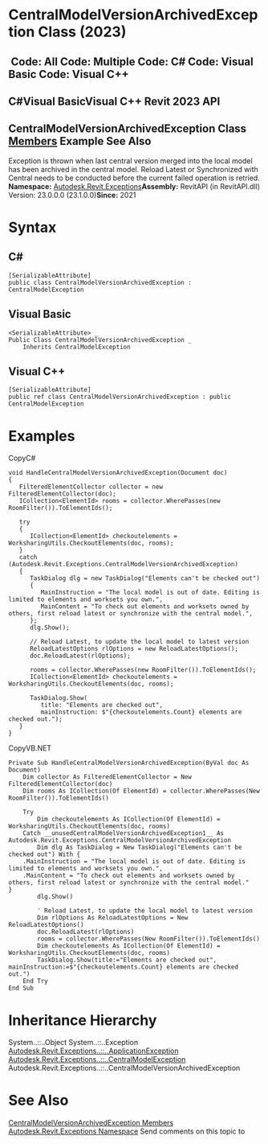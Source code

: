 # CentralModelVersionArchivedException Class (2023)

﻿
 Code: All Code: Multiple Code: C# Code: Visual Basic Code: Visual C++   
---  
C#Visual BasicVisual C++
Revit 2023 API  
---  
CentralModelVersionArchivedException Class  
[Members](35a5624c-ec18-7a94-3131-57fd2221f1c3.md "CentralModelVersionArchivedException Members") Example See Also  
---  
Exception is thrown when last central version merged into the local model has been archived in the central model. Reload Latest or Synchronized with Central needs to be conducted before the current failed operation is retried. 
**Namespace:** [Autodesk.Revit.Exceptions](e3bbc463-dccb-6964-e8ef-697c9ed07a27.md "Autodesk.Revit.Exceptions Namespace")**Assembly:** RevitAPI (in RevitAPI.dll) Version: 23.0.0.0 (23.1.0.0)**Since:** 2021
# Syntax
C#  
---  
```text
[SerializableAttribute]
public class CentralModelVersionArchivedException : CentralModelException
```
  
Visual Basic  
---  
```text
<SerializableAttribute> _
Public Class CentralModelVersionArchivedException _
	Inherits CentralModelException
```
  
Visual C++  
---  
```text
[SerializableAttribute]
public ref class CentralModelVersionArchivedException : public CentralModelException
```
  
# Examples
CopyC#
```text
void HandleCentralModelVersionArchivedException(Document doc)
{
   FilteredElementCollector collector = new FilteredElementCollector(doc);
   ICollection<ElementId> rooms = collector.WherePasses(new RoomFilter()).ToElementIds();

   try
   {
      ICollection<ElementId> checkoutelements = WorksharingUtils.CheckoutElements(doc, rooms);
   }
   catch (Autodesk.Revit.Exceptions.CentralModelVersionArchivedException)
   {
      TaskDialog dlg = new TaskDialog("Elements can't be checked out")
      {
         MainInstruction = "The local model is out of date. Editing is limited to elements and worksets you own.",
         MainContent = "To check out elements and worksets owned by others, first reload latest or synchronize with the central model.",
      };
      dlg.Show();

      // Reload Latest, to update the local model to latest version
      ReloadLatestOptions rlOptions = new ReloadLatestOptions();
      doc.ReloadLatest(rlOptions);

      rooms = collector.WherePasses(new RoomFilter()).ToElementIds();
      ICollection<ElementId> checkoutelements = WorksharingUtils.CheckoutElements(doc, rooms);

      TaskDialog.Show(
         title: "Elements are checked out",
         mainInstruction: $"{checkoutelements.Count} elements are checked out.");
   }
}
```

CopyVB.NET
```text
Private Sub HandleCentralModelVersionArchivedException(ByVal doc As Document)
    Dim collector As FilteredElementCollector = New FilteredElementCollector(doc)
    Dim rooms As ICollection(Of ElementId) = collector.WherePasses(New RoomFilter()).ToElementIds()

    Try
        Dim checkoutelements As ICollection(Of ElementId) = WorksharingUtils.CheckoutElements(doc, rooms)
    Catch __unusedCentralModelVersionArchivedException1__ As Autodesk.Revit.Exceptions.CentralModelVersionArchivedException
        Dim dlg As TaskDialog = New TaskDialog("Elements can't be checked out") With {
    .MainInstruction = "The local model is out of date. Editing is limited to elements and worksets you own.",
    .MainContent = "To check out elements and worksets owned by others, first reload latest or synchronize with the central model."
}
        dlg.Show()

        ' Reload Latest, to update the local model to latest version
        Dim rlOptions As ReloadLatestOptions = New ReloadLatestOptions()
        doc.ReloadLatest(rlOptions)
        rooms = collector.WherePasses(New RoomFilter()).ToElementIds()
        Dim checkoutelements As ICollection(Of ElementId) = WorksharingUtils.CheckoutElements(doc, rooms)
        TaskDialog.Show(title:="Elements are checked out", mainInstruction:=$"{checkoutelements.Count} elements are checked out.")
    End Try
End Sub
```

# Inheritance Hierarchy
System..::..Object System..::..Exception [Autodesk.Revit.Exceptions..::..ApplicationException](05012a96-16ea-ace7-6115-b45406dacead.md "ApplicationException Class") [Autodesk.Revit.Exceptions..::..CentralModelException](0e2ac15f-ca64-42c3-b3ef-e6f7ca1cb59a.md "CentralModelException Class") Autodesk.Revit.Exceptions..::..CentralModelVersionArchivedException
# See Also
[CentralModelVersionArchivedException Members](35a5624c-ec18-7a94-3131-57fd2221f1c3.md "CentralModelVersionArchivedException Members")
[Autodesk.Revit.Exceptions Namespace](e3bbc463-dccb-6964-e8ef-697c9ed07a27.md "Autodesk.Revit.Exceptions Namespace")
Send comments on this topic to 